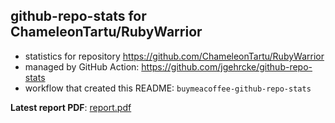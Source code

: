 ## github-repo-stats for ChameleonTartu/RubyWarrior

- statistics for repository https://github.com/ChameleonTartu/RubyWarrior
- managed by GitHub Action: https://github.com/jgehrcke/github-repo-stats
- workflow that created this README: `buymeacoffee-github-repo-stats`

**Latest report PDF**: [report.pdf](https://github.com/ChameleonTartu/buymeacoffee-github-repo-stats/raw/github-repo-stats/ChameleonTartu/RubyWarrior/latest-report/report.pdf)

